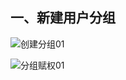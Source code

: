 ## 一、新建用户分组

  ![创建分组01](https://github.com/Lancger/opslinux/blob/master/images/action-01.png)

  ![分组赋权01](https://github.com/Lancger/opslinux/blob/master/images/action-01.png)
